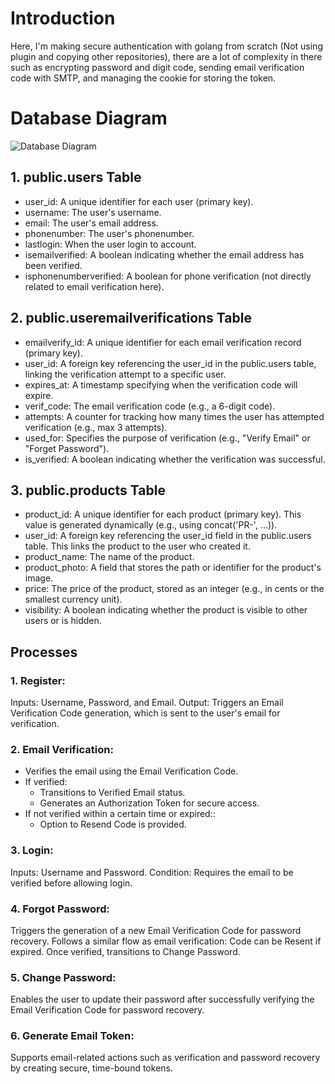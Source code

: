 # Introduction
Here, I'm making secure authentication with golang from scratch (Not using plugin and copying other repositories), there are a lot of complexity in there such as encrypting password and digit code, sending email verification code with SMTP, and managing the cookie for storing the token.

# Database Diagram
![Database Diagram](https://github.com/chrisprojs/Secure-Auth-With-Golang-Chi/blob/main/documentation/betamart-database.png)
## 1. public.users Table
<ul>
  <li>user_id: A unique identifier for each user (primary key).</li>
  <li>username: The user's username.</li>
  <li>email: The user's email address.</li>
  <li>phonenumber: The user's phonenumber.</li>
  <li>lastlogin: When the user login to account.</li>
  <li>isemailverified: A boolean indicating whether the email address has been verified.</li>
  <li>isphonenumberverified: A boolean for phone verification (not directly related to email verification here).</li>
</ul>

## 2. public.useremailverifications Table
<ul>
  <li>emailverify_id: A unique identifier for each email verification record (primary key).</li>
  <li>user_id: A foreign key referencing the user_id in the public.users table, linking the verification attempt to a specific user.</li>
  <li>expires_at: A timestamp specifying when the verification code will expire.</li>
  <li>verif_code: The email verification code (e.g., a 6-digit code).</li>
  <li>attempts: A counter for tracking how many times the user has attempted verification (e.g., max 3 attempts).</li>
  <li>used_for: Specifies the purpose of verification (e.g., "Verify Email" or "Forget Password").</li>
  <li>is_verified: A boolean indicating whether the verification was successful.</li>
</ul>

## 3. public.products Table
<ul>
  <li>product_id: A unique identifier for each product (primary key). This value is generated dynamically (e.g., using concat('PR-', ...)).</li>
  <li>user_id: A foreign key referencing the user_id field in the public.users table. This links the product to the user who created it.</li>
  <li>product_name: The name of the product.</li>
  <li>product_photo: A field that stores the path or identifier for the product's image.</li>
  <li>price: The price of the product, stored as an integer (e.g., in cents or the smallest currency unit).</li>
  <li>visibility: A boolean indicating whether the product is visible to other users or is hidden.</li>
</ul>

## Processes
### 1. Register:
Inputs: Username, Password, and Email.
Output: Triggers an Email Verification Code generation, which is sent to the user's email for verification.

### 2. Email Verification:
<ul>
  <li>Verifies the email using the Email Verification Code.</li>
  <li>If verified:
    <ul>
      <li>Transitions to Verified Email status.</li>
      <li>Generates an Authorization Token for secure access.</li>
    </ul>
  </li>
  <li>If not verified within a certain time or expired::
    <ul>
      <li>Option to Resend Code is provided.</li>
    </ul>
  </li>
</ul>

### 3. Login:
Inputs: Username and Password.
Condition: Requires the email to be verified before allowing login.

### 4. Forgot Password:
Triggers the generation of a new Email Verification Code for password recovery.
Follows a similar flow as email verification:
Code can be Resent if expired.
Once verified, transitions to Change Password.

### 5. Change Password:
Enables the user to update their password after successfully verifying the Email Verification Code for password recovery.

### 6. Generate Email Token:
Supports email-related actions such as verification and password recovery by creating secure, time-bound tokens.
